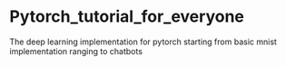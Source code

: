# Pytorch_tutorial_for_everyone
The deep learning implementation for pytorch starting from basic mnist implementation ranging to chatbots
